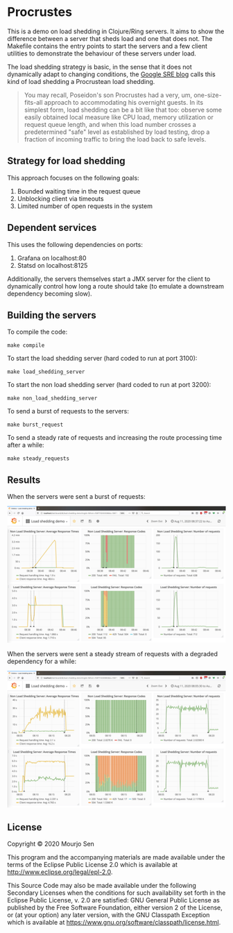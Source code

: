 # Procrustes

This is a demo on load shedding in Clojure/Ring servers. It aims to show the difference between a server that sheds load and one that does not. The Makefile
contains the entry points to start the servers and a few client utilities to demonstrate the behaviour of these servers under load.

The load shedding strategy is basic, in the sense that it does not dynamically adapt to
changing conditions, the [Google SRE
blog](https://cloud.google.com/blog/products/gcp/using-load-shedding-to-survive-a-success-disaster-cre-life-lessons)
calls this kind of load shedding a Procrustean load shedding.

> You may recall, Poseidon's son Procrustes had a very, um, one-size-fits-all approach to
> accommodating his overnight guests. In its simplest form, load shedding can be a bit
> like that too: observe some easily obtained local measure like CPU load, memory
> utilization or request queue length, and when this load number crosses a predetermined
> "safe" level as established by load testing, drop a fraction of incoming traffic to
> bring the load back to safe levels.

## Strategy for load shedding

This approach focuses on the following goals:
1. Bounded waiting time in the request queue
2. Unblocking client via timeouts
3. Limited number of open requests in the system

## Dependent services
This uses the following dependencies on ports:
1. Grafana on localhost:80
2. Statsd on localhost:8125

Additionally, the servers themselves start a JMX server for the client to dynamically
control how long a route should take (to emulate a downstream dependency becoming slow).

## Building the servers

To compile the code:
```shell
make compile
```

To start the load shedding server (hard coded to run at port 3100):
```shell
make load_shedding_server
```

To start the non load shedding server (hard coded to run at port 3200):
```shell
make non_load_shedding_server
```

To send a burst of requests to the servers:
```shell
make burst_request
```

To send a steady rate of requests and increasing the route processing time after a while:
```shell
make steady_requests
```

## Results

When the servers were sent a burst of requests:


![Short, bursty requests](resources/bursty_requests.jpg)


When the servers were sent a steady stream of requests with a degraded dependency for a
while:


![Steady requests](resources/steady_requests.jpg)



## License

Copyright © 2020 Mourjo Sen

This program and the accompanying materials are made available under the
terms of the Eclipse Public License 2.0 which is available at
http://www.eclipse.org/legal/epl-2.0.

This Source Code may also be made available under the following Secondary
Licenses when the conditions for such availability set forth in the Eclipse
Public License, v. 2.0 are satisfied: GNU General Public License as published by
the Free Software Foundation, either version 2 of the License, or (at your
option) any later version, with the GNU Classpath Exception which is available
at https://www.gnu.org/software/classpath/license.html.
